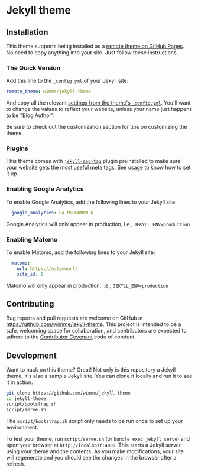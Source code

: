 # Jekyll theme

## Installation

This theme supports being installed as a [remote theme on GitHub Pages](https://github.com/benbalter/jekyll-remote-theme). No need to copy anything into your site. Just follow these instructions.

### The Quick Version

Add this line to the `_config.yml` of your Jekyll site:

```yaml
remote_theme: wimme/jekyll-theme
```

And copy all the relevant [settings from the theme's `_config.yml`](https://github.com/wimme/jekyll-theme/blob/master/_config.yml). You'll want to change the values to reflect your website, unless your name just happens to be "Blog Author".

Be sure to check out the customization section for tips on customizing the theme.

### Plugins

This theme comes with [`jekyll-seo-tag`](https://github.com/jekyll/jekyll-seo-tag) plugin preinstalled to make sure your website gets the most useful meta tags. See [usage](https://github.com/jekyll/jekyll-seo-tag#usage) to know how to set it up.

### Enabling Google Analytics

To enable Google Analytics, add the following lines to your Jekyll site:

```yaml
  google_analytics: UA-NNNNNNNN-N
```

Google Analytics will only appear in production, i.e., `JEKYLL_ENV=production`

### Enabling Matomo

To enable Matomo, add the following lines to your Jekyll site:

```yaml
  matomo:
    url: https://matomourl/
    site_id: 1
```

Matomo will only appear in production, i.e., `JEKYLL_ENV=production`

## Contributing

Bug reports and pull requests are welcome on GitHub at https://github.com/wimme/jekyll-theme. This project is intended to be a safe, welcoming space for collaboration, and contributors are expected to adhere to the [Contributor Covenant](http://contributor-covenant.org) code of conduct.

## Development

Want to hack on this theme? Great! Not only is this repository a Jekyll theme, it's also a sample Jekyll site. You can clone it locally and run it to see it in action.

```bash
git clone https://github.com/wimme/jekyll-theme
cd jekyll-theme
script/bootstrap.sh
script/serve.sh
```

The `script/bootstrap.sh` script only needs to be run once to set up your environment.

To test your theme, run `script/serve.sh` (or `bundle exec jekyll serve`) and open your browser at `http://localhost:4000`. This starts a Jekyll server using your theme and the contents. As you make modifications, your site will regenerate and you should see the changes in the browser after a refresh.
